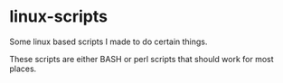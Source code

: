 # linux-scripts
Some linux based scripts I made to do certain things.

These scripts are either BASH or perl scripts that should work for most places.
